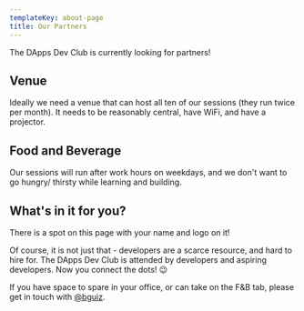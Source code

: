 ```yaml
---
templateKey: about-page
title: Our Partners
---
```


The DApps Dev Club is currently looking for partners!

## Venue

Ideally we need a venue that can host all ten of our sessions (they run twice per month). It needs to be reasonably central, have WiFi, and have a projector.

## Food and Beverage

Our sessions will run after work hours on weekdays, and we don't want to go hungry/ thirsty while learning and building.

## What's in it for you?

There is a spot on this page with your name and logo on it!

Of course, it is not just that - developers are a scarce resource, and hard to hire for. The DApps Dev Club is attended by developers and aspiring developers. Now you connect the dots! 😉

If you have space to spare in your office, or can take on the F&B tab, please get in touch with [@bguiz](https://twitter.com/bguiz).
